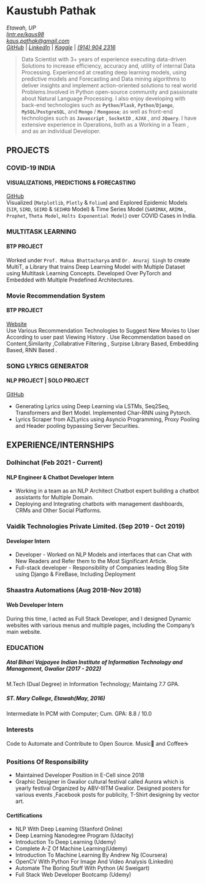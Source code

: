 # Kaustubh Pathak #
_Etawah, UP_  
[_lintr.ee/kaus98_](https://www.lintr.ee/kaus98)  
[_kaus.pathak@gmail.com_](mailto:kaus.pathak@gmail.com)  
[_GitHub_](https://github.com/terminate9298) |  [_LinkedIn_](https://www.linkedin.com/in/kaus98) |  [_Kaggle_](https://www.kaggle.com/terminate9298) | 
[_(914) 904 2316_](tel:+919149042316)
  
> Data Scientist with 3+ years of experience executing data-driven Solutions to increase efficiency, accuracy and, utility of internal Data Processing. Experienced at creating deep learning models, using predictive models and Forecasting and Data mining algorithms to deliver insights and implement action-oriented solutions to real world Problems.Involved in Python open-source community and passionate about Natural Language Processing.
I also enjoy developing with  back-end technologies such as **`Python`**/**`Flask`**, **`Python`**/**`Django`**,   **`MySQL`**/**`PostgreSQL`**, and **`Mongo`** / **`Mongoose`**; as well as front-end technologies such as  **`Javascript`** , **`SocketIO`** , **`AJAX`** , and **`JQuery`**. I have extensive experience in Operations, both as a Working in a Team , and as an individual Developer.

## PROJECTS ##
### COVID-19 INDIA ###
#### VISUALIZATIONS, PREDICTIONS & FORECASTING ####
[GitHub](HTTPS://GITHUB.COM/TERMINATE9298/CORONA-VISUALIZATION-AND-PREDICTION)  
Visualized (`Matplotlib`, `Plotly` & `Folium`) and Explored Epidemic Models (`SIR`, `SIRD`, `SEIRD` & `SEIHRD` Model) & Time Series Model (`SARIMAX`, `ARIMA` , `Prophet`, `Theta Model`, `Holts Exponential Model`) over COVID Cases in India.

### MULTITASK LEARNING ###
#### BTP PROJECT ####
Worked under `Prof. Mahua Bhattacharya` and `Dr. Anuraj Singh` to create MultiT,
a Library that trains Deep Learning Model with Multiple Dataset using Multitask
Learning Concepts. Developed Over PyTorch and Embedded with Multiple Predefined Architectures.

### Movie Recommendation System ###
#### BTP PROJECT ####
[Website](https://rec-movies.herokuapp.com/)  
Use Various Recommendation Technologies to Suggest New Movies to User
According to user past Viewing History . Use Recommendation based on
Content,Similarity ,Collabrative Filtering , Surpise Library Based, Embedding
Based, RNN Based .

### SONG LYRICS GENERATOR ###
#### NLP PROJECT | SOLO PROJECT ####
[GitHub](HTTPS://COLAB.RESEARCH.GOOGLE.COM/DRIVE/1QOUCIAXZQEEO8GQ0MW5IYJ1KMAJ-BRFJ?USP=SHARING)  
* Generating Lyrics using Deep Learning via LSTMs, Seq2Seq, Transformers
and Bert Model. Implemented Char-RNN using Pytorch.
* Lyrics Scraper from AZLyrics using Asyncio Programming, Proxy Pooling and
Header pooling bypassing Server Securities.

## EXPERIENCE/INTERNSHIPS ##
### Dolhinchat (Feb 2021 - Current) ###
#### NLP Engineer & Chatbot Developer Intern ####
* Working in a team as an NLP Architect Chatbot expert building a chatbot
assistants for Multiple Domain.
* Deploying and Integrating chatbots with management dashboards, CRMs
and Other Social Platforms.

### Vaidik Technologies Private Limited. (Sep 2019 - Oct 2019) ###
#### Developer Intern ####
* Developer - Worked on NLP Models and interfaces that can Chat with New
Readers and Refer them to the Most Significant Article.
* Full-stack developer - Responsibility of Companies leading Blog Site using
Django & FireBase, Including Deployment

### Shaastra Automations (Aug 2018-Nov 2018) ###
#### Web Developer Intern    ####
During this time, I acted as Full Stack Developer, and I designed Dynamic websites
with various menus and multiple pages, including the Company’s main website.

### EDUCATION ###

##### Atal Bihari Vajpayee Indian Institute of Information Technology and Management, Gwalior (2017 - 2022) #####
M.Tech (Dual Degree) in Information Technology; Maintaing 7.7 GPA.

##### ST. Mary College, Etawah(May, 2016) #####
Intermediate In PCM with Computer; Cum. GPA: 8.8 / 10.0


### Interests ###
Code to Automate and Contribute to Open Source.
Music🎼 and Coffee☕

### Positions Of Responsibility ###
* Maintained Developer Position in E-Cell since 2018
* Graphic Designer in Gwalior cultural festival called Aurora which is yearly festival Organized by ABV-IIITM Gwalior. Designed posters for various events ,Facebook posts for publicity, T-Shirt designing by vector art.

#### Certifications ####
* NLP With Deep Learning (Stanford Online)
* Deep Learning Nanodegree Program (Udacity)
* Introduction To Deep Learning (Udemy)
* Complete A-Z Of Machine Learning(Udemy)
* Introduction To Machine Learning By Andrew Ng (Coursera)
* OpenCV With Python For Image And Video Analysis (Linkedin)
* Automate The Boring Stuff With Python (Al Sweigart)
* Full Stack Web Developer Bootcamp (Udemy)

